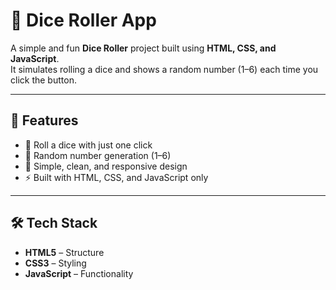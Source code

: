 # 🎲 Dice Roller App  

A simple and fun **Dice Roller** project built using **HTML, CSS, and JavaScript**.  
It simulates rolling a dice and shows a random number (1–6) each time you click the button.  

---

## 🚀 Features  
- 🎲 Roll a dice with just one click  
- 🔄 Random number generation (1–6)  
- 🎨 Simple, clean, and responsive design  
- ⚡ Built with HTML, CSS, and JavaScript only  

---

## 🛠️ Tech Stack  
- **HTML5** – Structure  
- **CSS3** – Styling  
- **JavaScript** – Functionality  
